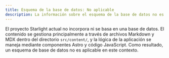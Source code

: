 ```yaml
---
title: Esquema de la base de datos: No aplicable
description: La información sobre el esquema de la base de datos no es relevante para este proyecto.
---
```


El proyecto Starlight actual no incorpora ni se basa en una base de datos. El contenido se gestiona principalmente a través de archivos Markdown y MDX dentro del directorio `src/content/`, y la lógica de la aplicación se maneja mediante componentes Astro y código JavaScript. Como resultado, un esquema de base de datos no es aplicable en este contexto. 
